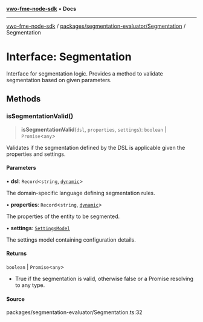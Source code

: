 [**vwo-fme-node-sdk**](../../../../README.md) • **Docs**

---

[vwo-fme-node-sdk](../../../../modules.md) / [packages/segmentation-evaluator/Segmentation](../README.md) / Segmentation

# Interface: Segmentation

Interface for segmentation logic.
Provides a method to validate segmentation based on given parameters.

## Methods

### isSegmentationValid()

> **isSegmentationValid**(`dsl`, `properties`, `settings`): `boolean` \| `Promise`\<`any`\>

Validates if the segmentation defined by the DSL is applicable given the properties and settings.

#### Parameters

• **dsl**: `Record`\<`string`, [`dynamic`](../../../../types/Common/type-aliases/dynamic.md)\>

The domain-specific language defining segmentation rules.

• **properties**: `Record`\<`string`, [`dynamic`](../../../../types/Common/type-aliases/dynamic.md)\>

The properties of the entity to be segmented.

• **settings**: [`SettingsModel`](../../../../models/settings/SettingsModel/classes/SettingsModel.md)

The settings model containing configuration details.

#### Returns

`boolean` \| `Promise`\<`any`\>

- True if the segmentation is valid, otherwise false or a Promise resolving to any type.

#### Source

packages/segmentation-evaluator/Segmentation.ts:32
